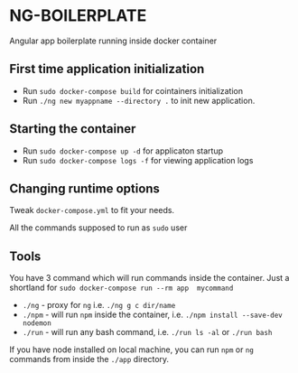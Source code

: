 # NG-BOILERPLATE

Angular app boilerplate running inside docker container


## First time application initialization
* Run `sudo docker-compose build`  for cointainers initialization
* Run `./ng new myappname --directory .` to init new application. 


## Starting the container
* Run `sudo docker-compose up -d`  for applicaton startup
* Run `sudo docker-compose logs -f`  for viewing application logs


## Changing runtime options

Tweak `docker-compose.yml` to fit your needs.

All the commands supposed to run as `sudo` user 


## Tools
You have 3 command which will run commands inside the container. Just a shortland for `sudo docker-compose run --rm app  mycommand`
 * `./ng` - proxy for `ng`  i.e. `./ng g c dir/name`
 * `./npm` - will run `npm` inside the container, i.e.  `./npm install --save-dev nodemon`
 * `./run` - will run any bash command, i.e.  `./run ls -al` or `./run bash`
 
 If you have node installed on local machine, you can run `npm` or `ng` commands from inside the `./app` directory.
 